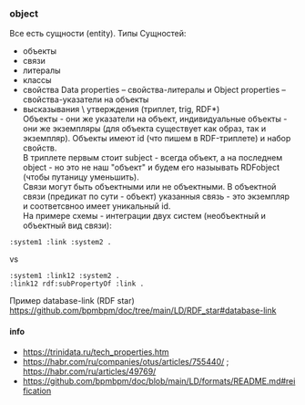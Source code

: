 ### object
Все есть сущности (entity). Типы Сущностей:
- объекты
- связи
- литералы
- классы
- свойства Data properties – свойства-литералы и Object properties – свойства-указатели на объекты
- высказывания \ утверждения (триплет, trig, RDF*)  
Объекты - они же указатели на объект, индивидуальные объекты - они же экземпляры (для объекта существует как образ, так и экземпляр). Объекты имеют id (что пишем в RDF-триплете) и набор свойств.    
В триплете первым стоит subject - всегда объект, а на последнем object - но это не наш "объект" и будем его назыывать RDFobject (чтобы путаницу уменьшить).  
Связи могут быть объектными или не объектными. В объектной связи (предикат по сути - объект) указанныя связь - это экземпляр и соответсвноо имеет уникальный id.   
На примере схемы - интеграции двух систем (необъектный и объектный вид связи):  
```
:system1 :link :system2 .
```
vs
```
:system1 :link12 :system2 .
:link12 rdf:subPropertyOf :link .
``` 

Пример database-link (RDF star) https://github.com/bpmbpm/doc/tree/main/LD/RDF_star#database-link
 #### info
- https://trinidata.ru/tech_properties.htm
- https://habr.com/ru/companies/otus/articles/755440/ ; https://habr.com/ru/articles/49769/
- https://github.com/bpmbpm/doc/blob/main/LD/formats/README.md#reification
